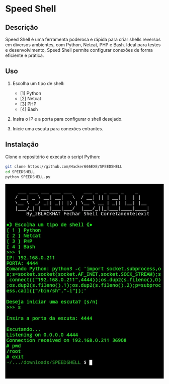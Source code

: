 # Speed Shell

## Descrição
Speed Shell é uma ferramenta poderosa e rápida para criar shells reversos em diversos ambientes, com Python, Netcat, PHP e Bash. Ideal para testes e desenvolvimento, Speed Shell permite configurar conexões de forma eficiente e prática.

## Uso
1. Escolha um tipo de shell:
   - [1] Python
   - [2] Netcat
   - [3] PHP
   - [4] Bash

2. Insira o IP e a porta para configurar o shell desejado.
3. Inicie uma escuta para conexões entrantes.

## Instalação
Clone o repositório e execute o script Python:

```bash
git clone https://github.com/Hacker666EXE/SPEEDSHELL
cd SPEEDSHELL
python SPEEDSHELL.py
```
![SPEEDSHELL](SPEEDSHELL.jpg)